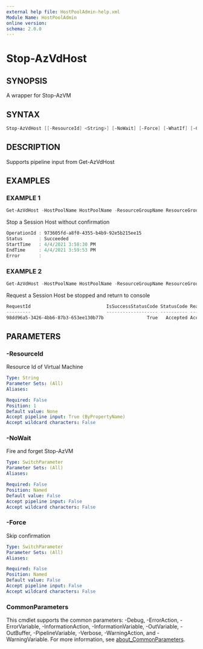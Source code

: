```yaml
---
external help file: HostPoolAdmin-help.xml
Module Name: HostPoolAdmin
online version:
schema: 2.0.0
---
```


# Stop-AzVdHost

## SYNOPSIS
A wrapper for Stop-AzVM

## SYNTAX

```powershell
Stop-AzVdHost [[-ResourceId] <String>] [-NoWait] [-Force] [-WhatIf] [-Confirm] [<CommonParameters>]
```

## DESCRIPTION
Supports pipeline input from Get-AzVdHost

## EXAMPLES

### EXAMPLE 1
```powershell
Get-AzVdHost -HostPoolName HostPoolName -ResourceGroupName ResourceGroupName -VDName vdbasename001.fqdn.local | Stop-AzVdHost -Confirm:$false -Force
```

Stop a Session Host without confirmation

```powershell
OperationId : 973605fd-a8f0-4355-b4b9-92e5b215ee15
Status      : Succeeded
StartTime   : 4/4/2021 3:58:30 PM
EndTime     : 4/4/2021 3:59:53 PM
Error       :
```

### EXAMPLE 2
```powershell
Get-AzVdHost -HostPoolName HostPoolName -ResourceGroupName ResourceGroupName -VDName vdbasename001.fqdn.local | Stop-AzVdHost -Confirm:$false -Force -NoWait
```

Request a Session Host be stopped and return to console

```powershell
RequestId                            IsSuccessStatusCode StatusCode ReasonPhrase
---------                            ------------------- ---------- ------------
98dd96a5-3426-4bb6-87b3-653ee130b77b                True   Accepted Accepted
```

## PARAMETERS

### -ResourceId
Resource Id of Virtual Machine

```yaml
Type: String
Parameter Sets: (All)
Aliases:

Required: False
Position: 1
Default value: None
Accept pipeline input: True (ByPropertyName)
Accept wildcard characters: False
```

### -NoWait
Fire and forget Stop-AzVM

```yaml
Type: SwitchParameter
Parameter Sets: (All)
Aliases:

Required: False
Position: Named
Default value: False
Accept pipeline input: False
Accept wildcard characters: False
```

### -Force
Skip confirmation

```yaml
Type: SwitchParameter
Parameter Sets: (All)
Aliases:

Required: False
Position: Named
Default value: False
Accept pipeline input: False
Accept wildcard characters: False
```



### CommonParameters
This cmdlet supports the common parameters: -Debug, -ErrorAction, -ErrorVariable, -InformationAction, -InformationVariable, -OutVariable, -OutBuffer, -PipelineVariable, -Verbose, -WarningAction, and -WarningVariable. For more information, see [about_CommonParameters](http://go.microsoft.com/fwlink/?LinkID=113216).


